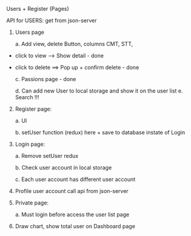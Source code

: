 Users + Register (Pages)

API for USERS: get from json-server

1. Users page

   a. Add view, delete Button, columns CMT, STT,

- click to view --> Show detail - done
- click to delete ==> Pop up + confirm delete - done

  c. Passions page - done

  d. Can add new User to local storage and show it on the user list
  e. Search !!!

2. Register page:

   a. UI

   b. setUser function (redux) here + save to database instate of Login

3) Login page:

   a. Remove setUser redux

   b. Check user account in local storage

   c. Each user account has different user account

4) Profile user account call api from json-server

5) Private page:

   a. Must login before access the user list page

6) Draw chart, show total user on Dashboard page
